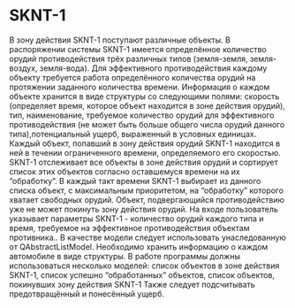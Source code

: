 # SKNT-1
В зону действия SKNT-1 поступают различные объекты. В распоряжении системы SKNT-1 имеется определённое количество орудий противодействия трёх различных типов (земля-земля, земля-воздух, земля-вода). Для эффективного противодействия каждому объекту требуется работа определённого количества орудий на протяжении заданного количества времени. 
Информация о каждом объекте хранится в виде структуры со следующими полями: скорость (определяет время, которое объект находится в зоне действия орудий), тип, наименование, требуемое количество орудий для эффективного противодействия (не может быть больше общего числа орудий данного типа),потенциальный ущерб, выраженный в условных единицах.
Каждый объект, попавший в зону действия орудий SKNT-1 находится в ней в течении ограниченного времени, определяемого его скоростью. SKNT-1 отслеживает все объекты в зоне действия орудий и сортирует список этих объектов согласно оставшемуся времени на их “обработку”. В каждый такт времени SKNT-1 выбирает из данного списка объект, с максимальным приоритетом, на “обработку” которого хватает свободных орудий. Объект, подвергающийся противодействию уже не может покинуть зону действия орудий. 
На входе пользователь указывает параметры SKNT-1 - количество орудий каждого типа и время, требуемое на эффективное противодействия объектам противника..
В качестве модели следует использовать унаследованную от QAbstractListModel. Необходимо хранить информацию о каждом автомобиле в виде структуры.
В работе программы должны использоваться несколько моделей: список объектов в зоне действия SKNT-1, список успешно “обработанных” объектов, список объектов, покинувших зону действия SKNT-1
Также следует подсчитывать предотвращённый и понесённый ущерб.
